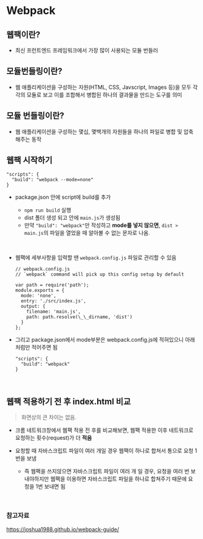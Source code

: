 # Webpack

## 웹팩이란?

- 최신 프런트엔드 프레임워크에서 가장 많이 사용되는 모듈 번들러

## 모듈번들링이란?

- 웹 애플리케이션을 구성하는 자원(HTML, CSS, Javscript, Images 등)을 모두 각각의 모듈로 보고 이를 조합해서 병합된 하나의 결과물을 만드는 도구를 의미

## 모듈 번들링이란?

- 웹 애플리케이션을 구성하는 몇십, 몇백개의 자원들을 하나의 파일로 병합 및 압축 해주는 동작

## 웹팩 시작하기

```
"scripts": {
  "build": "webpack --mode=none"
}
```

- package.json 안에 script에 build를 추가

  - `npm run build` 실행
  - dist 폴더 생성 되고 안에 `main.js`가 생성됨
  - 만약 `"build": "webpack"`만 작성하고 **mode를 넣지 않으면**, `dist > main.js`의 파일을 열었을 때 알아볼 수 없는 문자로 나옴.

<br>

- 웹팩에 세부사항을 입력할 땐 `webpack.config.js` 파일로 관리할 수 있음

  ```
  // webpack.config.js
  // `webpack` command will pick up this config setup by default

  var path = require('path');
  module.exports = {
    mode: 'none',
    entry: './src/index.js',
    output: {
      filename: 'main.js',
      path: path.resolve(\_\_dirname, 'dist')
    }
  };
  ```

* 그리고 package.json에서 mode부분은 webpack.config.js에 적혀있으니 아래처럼만 적어주면 됨

  ```
  "scripts": {
    "build": "webpack"
  }
  ```

<br>

## 웹팩 적용하기 전 후 index.html 비교

> 화면상의 큰 차이는 없음.

- 크롬 네트워크창에서 웹팩 적용 전 후를 비교해보면, 웹팩 적용한 이후 네트워크로 요청하는 횟수(request)가 더 **적음**
- 요청할 때 자바스크립트 파일이 여러 개일 경우 웹팩이 하나로 합쳐서 통으로 요청 1번을 보냄

  - 즉 웹팩을 쓰지않으면 자바스크립트 파일이 여러 개 일 경우, 요청을 여러 번 보내야하지만 웹팩을 이용하면 자바스크립트 파일을 하나로 합쳐주기 때문에 요청을 1번 보내면 됨

<br>

### 참고자료

https://joshua1988.github.io/webpack-guide/
